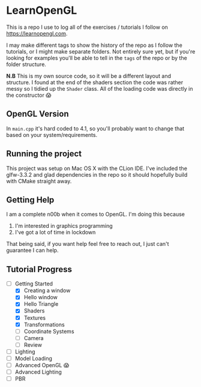 # LearnOpenGL

This is a repo I use to log all of the exercises / tutorials I follow on https://learnopengl.com.

I may make different tags to show the history of the repo as I follow the tutorials, or I might make separate folders. Not entirely sure yet, but if you're looking for examples you'll be able to tell in the `tags` of the repo or by the folder structure.

**N.B** This is my own source code, so it will be a different layout and structure. I found at the end of the shaders section the code was rather messy so I tidied up the `Shader` class. All of the loading code was directly in the constructor 😱 

## OpenGL Version
In `main.cpp` it's hard coded to 4.1, so you'll probably want to change that based on your system/requirements.

## Running the project
This project was setup on Mac OS X with the CLion IDE. I've included the glfw-3.3.2 and glad dependencies in the repo so it should hopefully build with CMake straight away.

## Getting Help
I am a complete n00b when it comes to OpenGL. I'm doing this because 
1. I'm interested in graphics programming
2. I've got a lot of time in lockdown

That being said, if you want help feel free to reach out, I just can't guarantee I can help.

## Tutorial Progress
- [ ] Getting Started
    - [x] Creating a window
    - [x] Hello window
    - [x] Hello Triangle
    - [x] Shaders
    - [x] Textures
    - [x] Transformations
    - [ ] Coordinate Systems
    - [ ] Camera
    - [ ] Review 
- [ ] Lighting
- [ ] Model Loading
- [ ] Advanced OpenGL 😱
- [ ] Advanced Lighting
- [ ] PBR 

